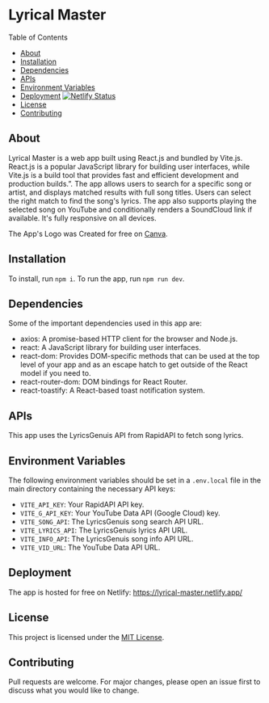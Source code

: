 # Lyrical Master

Table of Contents

- [About](#about)
- [Installation](#installation)
- [Dependencies](#dependencies)
- [APIs](#apis)
- [Environment Variables](#environment-variables)
- [Deployment](#deployment) [![Netlify Status](https://api.netlify.com/api/v1/badges/99640e77-e844-40c6-abc2-f82195731224/deploy-status)](https://app.netlify.com/sites/lyrical-master/deploys)
- [License](#license)
- [Contributing](#contributing)

## About

Lyrical Master is a web app built using React.js and bundled by Vite.js. React.js is a popular JavaScript library for building user interfaces, while Vite.js is a build tool that provides fast and efficient development and production builds.”.
The app allows users to search for a specific song or artist, and displays matched results with full song titles. Users can select the right match to find the song's lyrics. The app also supports playing the selected song on YouTube and conditionally renders a SoundCloud link if available. It's fully responsive on all devices.

The App's Logo was Created for free on [Canva](https://www.canva.com/).

## Installation

To install, run `npm i`.
To run the app, run `npm run dev`.

## Dependencies

Some of the important dependencies used in this app are:

- axios: A promise-based HTTP client for the browser and Node.js.
- react: A JavaScript library for building user interfaces.
- react-dom: Provides DOM-specific methods that can be used at the top level of your app and as an escape hatch to get outside of the React model if you need to.
- react-router-dom: DOM bindings for React Router.
- react-toastify: A React-based toast notification system.

## APIs

This app uses the LyricsGenuis API from RapidAPI to fetch song lyrics.

## Environment Variables

The following environment variables should be set in a `.env.local` file in the main directory containing the necessary API keys:

- `VITE_API_KEY`: Your RapidAPI API key.
- `VITE_G_API_KEY`: Your YouTube Data API (Google Cloud) key.
- `VITE_SONG_API`: The LyricsGenuis song search API URL.
- `VITE_LYRICS_API`: The LyricsGenuis lyrics API URL.
- `VITE_INFO_API`: The LyricsGenuis song info API URL.
- `VITE_VID_URL`: The YouTube Data API URL.

## Deployment

The app is hosted for free on Netlify: https://lyrical-master.netlify.app/

## License

This project is licensed under the [MIT License](LICENSE).

## Contributing

Pull requests are welcome. For major changes, please open an issue first to discuss what you would like to change.
